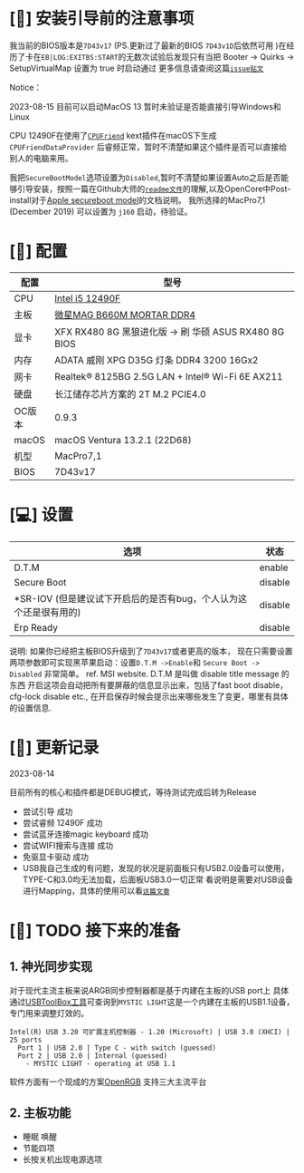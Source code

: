 # [👀️] 安装引导前的注意事项

我当前的BIOS版本是```7D43v17``` (PS.更新过了最新的BIOS `7D43v1D`后依然可用 )在经历了卡在```EB|LOG:EXITBS:START```的无数次试验后发现只有当把 Booter -> Quirks -> SetupVirtualMap 设置为 true 时启动通过
更多信息请查阅这篇[`issue贴文`](https://github.com/laggykiller/Hackintosh_MSI_B660M-A_WIFI_DDR4/issues/1#issuecomment-1251633487)

Notice：

2023-08-15 目前可以启动MacOS 13 暂时未验证是否能直接引导Windows和Linux 

CPU 12490F在使用了[`CPUFriend`](https://github.com/acidanthera/CPUFriend) kext插件在macOS下生成`CPUFriendDataProvider` 后睿频正常，暂时不清楚如果这个插件是否可以直接给别人的电脑来用。

我把`SecureBootModel`选项设置为`Disabled`,暂时不清楚如果设置Auto之后是否能够引导安装，按照一篇在Github大师的[`readme文件`](https://github.com/laggykiller/Hackintosh_MSI_B660M-A_WIFI_DDR4#5-post-install)的理解,以及OpenCore中Post-install对于[Apple secureboot model](https://dortania.github.io/OpenCore-Post-Install/universal/security/applesecureboot.html)的文档说明。
我所选择的MacPro7,1 (December 2019) 可以设置为 `j160` 启动，待验证。

# [🚀️] 配置

| 配置 | 型号 |
| --- | --- |
| CPU | [Intel i5 12490F](https://ark.intel.com/content/www/cn/zh/ark/products/134588/intel-core-i512490f-processor-20m-cache-up-to-4-60-ghz.html) |
| 主板 | [微星MAG B660M MORTAR DDR4](https://cn.msi.com/Motherboard/MAG-B660M-MORTAR-DDR4) |
| 显卡 | XFX RX480 8G 黑狼进化版 -> 刷 华硕 ASUS RX480 8G BIOS |
| 内存 | ADATA 威刚 XPG D35G 灯条 DDR4 3200 16Gx2 |
| 网卡 | Realtek® 8125BG 2.5G LAN + Intel® Wi-Fi 6E AX211 |
| 硬盘 | 长江储存芯片方案的 2T M.2 PCIE4.0 |
| OC版本 | 0.9.3 |
| macOS | macOS Ventura 13.2.1 (22D68) |
| 机型 | MacPro7,1 |
| BIOS | 7D43v17 |

# [💻] 设置
| 选项 | 状态 |
| --- | --- |
| D.T.M | enable |
| Secure Boot | disable |
| *SR-IOV (但是建议试下开启后的是否有bug，个人认为这个还是很有用的) | disable |
| Erp Ready | disable |

说明: 如果你已经把主板BIOS升级到了`7D43v17`或者更高的版本，
现在只需要设置两项参数即可实现黑苹果启动：设置`D.T.M ->Enable`和 `Secure Boot -> Disabled` 非常简单。
ref. MSI website. D.T.M 是叫做 disable title message 的东西 开启这项会自动把所有要屏蔽的信息显示出来，包括了fast boot disable，cfg-lock disable etc., 在开启保存时候会提示出来哪些发生了变更，哪里有具体的设置信息.

# [📕] 更新记录

2023-08-14

目前所有的核心和插件都是DEBUG模式，等待测试完成后转为Release
* 尝试引导 成功
* 尝试睿频 12490F 成功
* 尝试蓝牙连接magic keyboard 成功
* 尝试WIFI搜索与连接 成功
* 免驱显卡驱动 成功
* USB我自己生成的有问题，发现的状况是前面板只有USB2.0设备可以使用，TYPE-C和3.0均无法加载，后面板USB3.0一切正常
看说明是需要对USB设备进行Mapping，具体的使用可以看[`这篇文章`](https://github.com/yzchan/MSI-MAG-B660M-MORTAR-DDR4-12600K-EFI/blob/master/USB%E5%AE%9A%E5%88%B6.md)


# [🎨] TODO 接下来的准备

## 1. 神光同步实现 
对于现代主流主板来说ARGB同步控制器都是基于内建在主板的USB port上
具体通过[USBToolBox工具](https://github.com/USBToolBox/tool/releases)可查询到`MYSTIC LIGHT`这是一个内建在主板的USB1.1设备，专门用来调整灯效的。

```
Intel(R) USB 3.20 可扩展主机控制器 - 1.20 (Microsoft) | USB 3.0 (XHCI) | 25 ports
  Port 1 | USB 2.0 | Type C - with switch (guessed)
  Port 2 | USB 2.0 | Internal (guessed)
    - MYSTIC LIGHT - operating at USB 1.1
```
软件方面有一个现成的方案[OpenRGB](https://openrgb.org/) 支持三大主流平台

## 2. 主板功能
* 睡眠 唤醒
* 节能四项
* 长按关机出现电源选项
